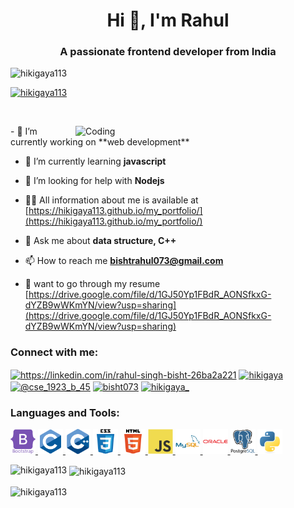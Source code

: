 <h1 align="center">Hi 👋, I'm Rahul</h1>
<h3 align="center">A passionate frontend developer from India</h3>

<p align="left"> <img src="https://komarev.com/ghpvc/?username=hikigaya113&label=Profile%20views&color=0e75b6&style=flat" alt="hikigaya113" /> </p>


<p align="left"> <a href="https://github.com/ryo-ma/github-profile-trophy"><img src="https://github-profile-trophy.vercel.app/?username=hikigaya113" alt="hikigaya113" /></a> </p>

<p align="left"> <a href="https://twitter.com/" target="blank"><img src="https://img.shields.io/twitter/follow/?logo=twitter&style=for-the-badge" alt="" /></a> </p>
<img align="right" alt="Coding" width="400" src="https://camo.githubusercontent.com/6607041227d81f650340ff070cc2843518acad359b57e5bb054a9fb7127aa041/68747470733a2f2f63646e2e6472696262626c652e636f6d2f75736572732f323634363432332f73637265656e73686f74732f353530373139362f636f6d70757465722e676966"> 
- 🔭 I’m currently working on **web development**

- 🌱 I’m currently learning **javascript**

- 🤝 I’m looking for help with **Nodejs**

- 👨‍💻 All information about me is available at [https://hikigaya113.github.io/my_portfolio/](https://hikigaya113.github.io/my_portfolio/)

- 💬 Ask me about **data structure, C++**

- 📫 How to reach me **bishtrahul073@gmail.com**

- 📄 want to go through my resume [https://drive.google.com/file/d/1GJ50Yp1FBdR_AONSfkxG-dYZB9wWKmYN/view?usp=sharing](https://drive.google.com/file/d/1GJ50Yp1FBdR_AONSfkxG-dYZB9wWKmYN/view?usp=sharing)

<h3 align="left">Connect with me:</h3>
<p align="left">
<a href="https://linkedin.com/in/https://linkedin.com/in/rahul-singh-bisht-26ba2a221" target="blank"><img align="center" src="https://raw.githubusercontent.com/rahuldkjain/github-profile-readme-generator/master/src/images/icons/Social/linked-in-alt.svg" alt="https://linkedin.com/in/rahul-singh-bisht-26ba2a221" height="30" width="40" /></a>
<a href="https://www.codechef.com/users/hikigaya" target="blank"><img align="center" src="https://cdn.jsdelivr.net/npm/simple-icons@3.1.0/icons/codechef.svg" alt="hikigaya" height="30" width="40" /></a>
<a href="https://www.hackerrank.com/@cse_1923_b_45" target="blank"><img align="center" src="https://raw.githubusercontent.com/rahuldkjain/github-profile-readme-generator/master/src/images/icons/Social/hackerrank.svg" alt="@cse_1923_b_45" height="30" width="40" /></a>
<a href="https://codeforces.com/profile/bisht073" target="blank"><img align="center" src="https://raw.githubusercontent.com/rahuldkjain/github-profile-readme-generator/master/src/images/icons/Social/codeforces.svg" alt="bisht073" height="30" width="40" /></a>
<a href="https://www.leetcode.com/hikigaya_" target="blank"><img align="center" src="https://raw.githubusercontent.com/rahuldkjain/github-profile-readme-generator/master/src/images/icons/Social/leet-code.svg" alt="hikigaya_" height="30" width="40" /></a>
</p>

<h3 align="left">Languages and Tools:</h3>
<p align="left"> <a href="https://getbootstrap.com" target="_blank" rel="noreferrer"> <img src="https://raw.githubusercontent.com/devicons/devicon/master/icons/bootstrap/bootstrap-plain-wordmark.svg" alt="bootstrap" width="40" height="40"/> </a> <a href="https://www.cprogramming.com/" target="_blank" rel="noreferrer"> <img src="https://raw.githubusercontent.com/devicons/devicon/master/icons/c/c-original.svg" alt="c" width="40" height="40"/> </a> <a href="https://www.w3schools.com/cpp/" target="_blank" rel="noreferrer"> <img src="https://raw.githubusercontent.com/devicons/devicon/master/icons/cplusplus/cplusplus-original.svg" alt="cplusplus" width="40" height="40"/> </a> <a href="https://www.w3schools.com/css/" target="_blank" rel="noreferrer"> <img src="https://raw.githubusercontent.com/devicons/devicon/master/icons/css3/css3-original-wordmark.svg" alt="css3" width="40" height="40"/> </a> <a href="https://www.w3.org/html/" target="_blank" rel="noreferrer"> <img src="https://raw.githubusercontent.com/devicons/devicon/master/icons/html5/html5-original-wordmark.svg" alt="html5" width="40" height="40"/> </a> <a href="https://developer.mozilla.org/en-US/docs/Web/JavaScript" target="_blank" rel="noreferrer"> <img src="https://raw.githubusercontent.com/devicons/devicon/master/icons/javascript/javascript-original.svg" alt="javascript" width="40" height="40"/> </a> <a href="https://www.mysql.com/" target="_blank" rel="noreferrer"> <img src="https://raw.githubusercontent.com/devicons/devicon/master/icons/mysql/mysql-original-wordmark.svg" alt="mysql" width="40" height="40"/> </a> <a href="https://www.oracle.com/" target="_blank" rel="noreferrer"> <img src="https://raw.githubusercontent.com/devicons/devicon/master/icons/oracle/oracle-original.svg" alt="oracle" width="40" height="40"/> </a> <a href="https://www.postgresql.org" target="_blank" rel="noreferrer"> <img src="https://raw.githubusercontent.com/devicons/devicon/master/icons/postgresql/postgresql-original-wordmark.svg" alt="postgresql" width="40" height="40"/> </a> <a href="https://www.python.org" target="_blank" rel="noreferrer"> <img src="https://raw.githubusercontent.com/devicons/devicon/master/icons/python/python-original.svg" alt="python" width="40" height="40"/> </a> </p>

<p><img align="left" src="https://github-readme-stats.vercel.app/api/top-langs?username=hikigaya113&show_icons=true&locale=en&layout=compact" alt="hikigaya113" /></p>

<p>&nbsp;<img align="center" src="https://github-readme-stats.vercel.app/api?username=hikigaya113&show_icons=true&locale=en" alt="hikigaya113" /></p>

<p><img align="center" src="https://github-readme-streak-stats.herokuapp.com/?user=hikigaya113&" alt="hikigaya113" /></p>

